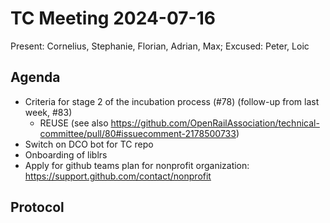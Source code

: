 # TC Meeting 2024-07-16

Present: Cornelius, Stephanie, Florian, Adrian, Max; Excused: Peter, Loic

## Agenda

* Criteria for stage 2 of the incubation process (#78) (follow-up from last week, #83)
  * REUSE (see also https://github.com/OpenRailAssociation/technical-committee/pull/80#issuecomment-2178500733)
* Switch on DCO bot for TC repo
* Onboarding of liblrs
* Apply for github teams plan for nonprofit organization: https://support.github.com/contact/nonprofit

## Protocol

